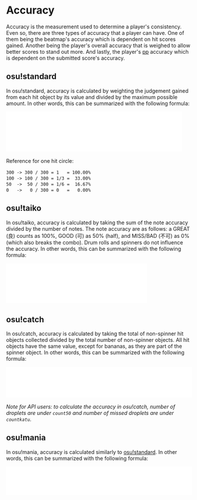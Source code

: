 # Accuracy

Accuracy is the measurement used to determine a player's consistency. Even so, there are three types of accuracy that a player can have. One of them being the beatmap's accuracy which is dependent on hit scores gained. Another being the player's overall accuracy that is weighed to allow better scores to stand out more. And lastly, the player's [pp](/wiki/pp) accuracy which is dependent on the submitted score's accuracy.

## osu!standard

In osu!standard, accuracy is calculated by weighting the judgement gained from each hit object by its value and divided by the maximum possible amount. In other words, this can be summarized with the following formula:

![Accuracy formula for osu!standard](img/accuracy_standard.png)

Reference for one hit circle:

```
300 -> 300 / 300 = 1   = 100.00%
100 -> 100 / 300 = 1/3 =  33.00%
50  ->  50 / 300 = 1/6 =  16.67%
0   ->   0 / 300 = 0   =   0.00%
```

## osu!taiko

In osu!taiko, accuracy is calculated by taking the sum of the note accuracy divided by the number of notes. The note accuracy are as follows: a GREAT (良) counts as 100%, GOOD (可) as 50% (half), and MISS/BAD (不可) as 0% (which also breaks the combo). Drum rolls and spinners do not influence the accuracy. In other words, this can be summarized with the following formula:

![Accuracy formula for osu!taiko](img/accuracy_taiko.png)

## osu!catch

In osu!catch, accuracy is calculated by taking the total of non-spinner hit objects collected divided by the total number of non-spinner objects. All hit objects have the same value, except for bananas, as they are part of the spinner object. In other words, this can be summarized with the following formula:

![Accuracy formula for osu!catch](img/accuracy_catch.png)

*Note for API users: to calculate the accuracy in osu!catch, number of droplets are under `count50` and number of missed droplets are under `countkatu`.*

## osu!mania

In osu!mania, accuracy is calculated similarly to [osu!standard](#osu!standard). In other words, this can be summarized with the following formula:

![Accuracy formula for osu!mania](img/accuracy_mania.png)
